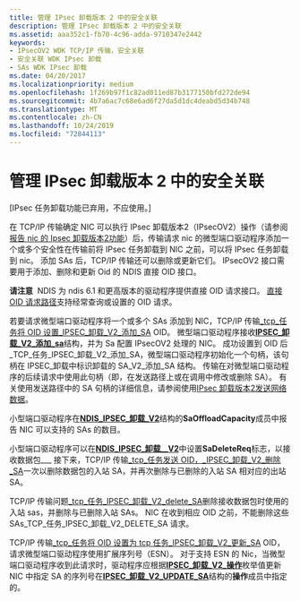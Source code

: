 ```yaml
---
title: 管理 IPsec 卸载版本 2 中的安全关联
description: 管理 IPsec 卸载版本 2 中的安全关联
ms.assetid: aaa352c1-fb70-4c96-adda-9710347e2442
keywords:
- IPsecOV2 WDK TCP/IP 传输，安全关联
- 安全关联 WDK IPsec 卸载
- SAs WDK IPsec 卸载
ms.date: 04/20/2017
ms.localizationpriority: medium
ms.openlocfilehash: 1f269b97f1c82ad011ed87b3177150bfd272de94
ms.sourcegitcommit: 4b7a6ac7c68e6ad6f27da5d1dc4deabd5d34b748
ms.translationtype: MT
ms.contentlocale: zh-CN
ms.lasthandoff: 10/24/2019
ms.locfileid: "72844113"
---
```

# <a name="managing-security-associations-in-ipsec-offload-version-2"></a>管理 IPsec 卸载版本 2 中的安全关联

\[IPsec 任务卸载功能已弃用，不应使用。\]




在 TCP/IP 传输确定 NIC 可以执行 IPsec 卸载版本2（IPsecOV2）操作（请参阅[报告 nic 的 Ipsec 卸载版本2功能](reporting-a-nic-s-ipsec-offload-version-2-capabilities.md)）后，传输请求 nic 的微型端口驱动程序添加一个或多个安全性在传输前将 IPsec 任务卸载到 NIC 之前，可以将 IPsec 任务卸载到 nic。 添加 SAs 后，TCP/IP 传输还可以删除或更新它们。 IPsecOV2 接口需要用于添加、删除和更新 Oid 的 NDIS 直接 OID 接口。

**请注意**  NDIS 为 ndis 6.1 和更高版本的驱动程序提供直接 OID 请求接口。 [直接 OID 请求路径](https://docs.microsoft.com/windows-hardware/drivers/ddi/_netvista/)支持经常查询或设置的 OID 请求。

 

若要请求微型端口驱动程序将一个或多个 SAs 添加到 NIC，TCP/IP 传输[\_tcp\_任务将 OID 设置\_IPSEC\_卸载\_V2\_添加\_SA](https://docs.microsoft.com/windows-hardware/drivers/network/oid-tcp-task-ipsec-offload-v2-add-sa) OID。 微型端口驱动程序接收[**IPSEC\_卸载\_V2\_添加\_sa**](https://docs.microsoft.com/windows-hardware/drivers/ddi/ndis/ns-ndis-_ipsec_offload_v2_add_sa)结构，并为 Sa 配置 IPsecOV2 处理的 NIC。 成功设置到 OID 后\_TCP\_任务\_IPSEC\_卸载\_V2\_添加\_SA，微型端口驱动程序初始化一个句柄，该句柄在 IPSEC\_卸载中标识卸载的 SA\_V2\_添加\_SA 结构。 传输在对微型端口驱动程序的后续请求中使用此句柄（即，在发送路径上或在调用中修改或删除 SA）。 有关使用发送路径中的 SA 句柄的详细信息，请参阅使用[IPsec 卸载版本2发送网络数据](sending-network-data-with-ipsec-offload-version-2.md)。

小型端口驱动程序在[**NDIS\_IPSEC\_卸载\_V2**](https://docs.microsoft.com/windows-hardware/drivers/ddi/ntddndis/ns-ntddndis-_ndis_ipsec_offload_v2)结构的**SaOffloadCapacity**成员中报告 NIC 可以支持的 SAs 的数目。

小型端口驱动程序可以在[**NDIS\_IPSEC\_卸载\_\_V2**](https://docs.microsoft.com/windows-hardware/drivers/ddi/ndis/ns-ndis-_ndis_ipsec_offload_v2_net_buffer_list_info)中设置**SaDeleteReq**标志，以接收数据包\_\_\_ 接下来，TCP/IP 传输[\_tcp\_任务发送 OID，\_IPSEC\_卸载\_V2\_删除\_SA](https://docs.microsoft.com/windows-hardware/drivers/network/oid-tcp-task-ipsec-offload-v2-delete-sa)一次以删除数据包的入站 SA，并再次删除与已删除的入站 SA 相对应的出站 SA。

TCP/IP 传输问题[\_tcp\_任务\_IPSEC\_卸载\_V2\_delete\_SA](https://docs.microsoft.com/windows-hardware/drivers/network/oid-tcp-task-ipsec-offload-v2-delete-sa)删除接收数据包时使用的入站 sas，并删除与已删除入站 SAs。 NIC 在收到相应 OID 之前，不能删除这些 SAs\_TCP\_任务\_IPSEC\_卸载\_V2\_DELETE\_SA 请求。

TCP/IP 传输[\_tcp\_任务将 OID 设置为 tcp 任务\_IPSEC\_卸载\_V2\_更新\_SA](https://docs.microsoft.com/windows-hardware/drivers/network/oid-tcp-task-ipsec-offload-v2-update-sa) OID，请求微型端口驱动程序使用扩展序列号（ESN）。 对于支持 ESN 的 Nic，当微型端口驱动程序收到此请求时，驱动程序应根据[**IPSEC\_卸载\_V2\_操作**](https://docs.microsoft.com/windows-hardware/drivers/ddi/ndis/ne-ndis-_ipsec_offload_v2_operation)枚举值更新 NIC 中指定 SA 的序列号在[**IPSEC\_卸载\_V2\_UPDATE\_SA**](https://docs.microsoft.com/windows-hardware/drivers/ddi/ndis/ns-ndis-_ipsec_offload_v2_update_sa)结构的**操作**成员中指定的。

 

 





